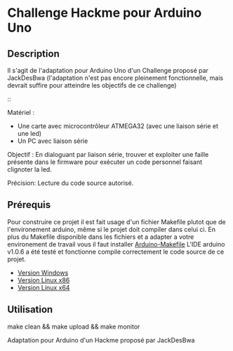 Challenge Hackme pour Arduino Uno
=================================

Description
-----------
Il s'agit de l'adaptation pour Arduino Uno d'un Challenge proposé par JackDesBwa (l'adaptation n'est pas encore pleinement fonctionnelle, mais devrait suffire pour atteindre les objectifs de ce challenge)

::
  
  Matériel :
  - Une carte avec microcontrôleur ATMEGA32 (avec une liaison série et une
  led)
  - Un PC avec liaison série
  
  Objectif :
  En dialoguant par liaison série, trouver et exploiter une faille présente
  dans le firmware pour exécuter un code personnel faisant clignoter la led.
  
  Précision:
  Lecture du code source autorisé.



Prérequis
---------
Pour construire ce projet il est fait usage d'un fichier Makefile plutot que de l'environement arduino, même si le projet doit compiler dans celui ci.
En plus du Makefile disponible dans les fichiers et a adapter a votre environement de travail vous il faut installer [Arduino-Makefile](https://github.com/sudar/Arduino-Makefile)
L'IDE arduino v1.0.6 a été testé et fonctionne compile correctement le code source de ce projet.

  - [Version Windows](http://downloads.arduino.cc/arduino-1.0.6-windows.exe)
  - [Version Linux x86](http://downloads.arduino.cc/arduino-1.0.6-linux32.tgz)
  - [Version Linux x64](http://downloads.arduino.cc/arduino-1.0.6-linux64.tgz)


Utilisation
-----------
make clean && make upload && make monitor






Adaptation pour Arduino d'un Hackme proposé par JackDesBwa
